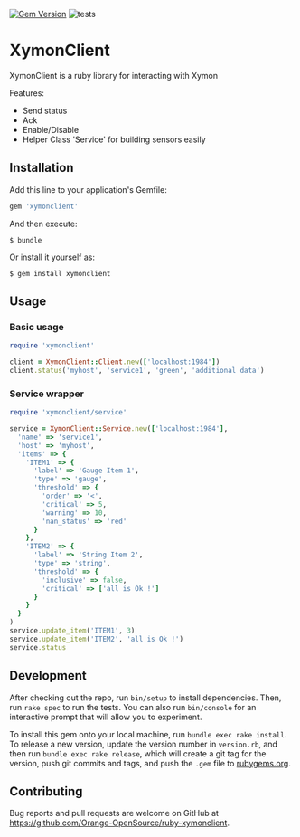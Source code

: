 [![Gem Version](https://badge.fury.io/rb/xymonclient.svg)](https://badge.fury.io/rb/xymonclient)
![tests](https://github.com/Orange-OpenSource/ruby-xymonclient/workflows/tests/badge.svg)

# XymonClient

XymonClient is a ruby library for interacting with Xymon

Features:
 * Send status
 * Ack
 * Enable/Disable
 * Helper Class 'Service' for building sensors easily

## Installation

Add this line to your application's Gemfile:

```ruby
gem 'xymonclient'
```

And then execute:

    $ bundle

Or install it yourself as:

    $ gem install xymonclient

## Usage

### Basic usage
```ruby
require 'xymonclient'

client = XymonClient::Client.new(['localhost:1984'])
client.status('myhost', 'service1', 'green', 'additional data')

```

### Service wrapper
```ruby
require 'xymonclient/service'

service = XymonClient::Service.new(['localhost:1984'],
  'name' => 'service1',
  'host' => 'myhost',
  'items' => {
    'ITEM1' => {
      'label' => 'Gauge Item 1',
      'type' => 'gauge',
      'threshold' => {
        'order' => '<',
        'critical' => 5,
        'warning' => 10,
        'nan_status' => 'red'
      }
    },
    'ITEM2' => {
      'label' => 'String Item 2',
      'type' => 'string',
      'threshold' => {
        'inclusive' => false,
        'critical' => ['all is Ok !']
      }
    }
  }
)
service.update_item('ITEM1', 3)
service.update_item('ITEM2', 'all is Ok !')
service.status
```

## Development

After checking out the repo, run `bin/setup` to install dependencies. Then, run `rake spec` to run the tests. You can also run `bin/console` for an interactive prompt that will allow you to experiment.

To install this gem onto your local machine, run `bundle exec rake install`. To release a new version, update the version number in `version.rb`, and then run `bundle exec rake release`, which will create a git tag for the version, push git commits and tags, and push the `.gem` file to [rubygems.org](https://rubygems.org).

## Contributing

Bug reports and pull requests are welcome on GitHub at https://github.com/Orange-OpenSource/ruby-xymonclient.
